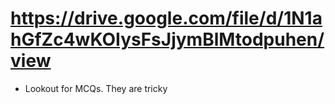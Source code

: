 # https://drive.google.com/file/d/1N1ahGfZc4wKOIysFsJjymBlMtodpuhen/view

- Lookout for MCQs. They are tricky

